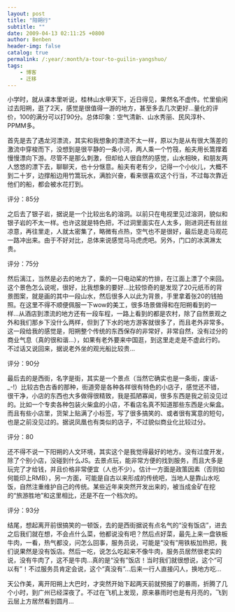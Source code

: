 ```yaml
---
layout: post
title: "阳朔行"
subtitle: ""
date: 2009-04-13 02:11:25 +0800
author: Benben
header-img: false
catalog: true
permalink: /:year/:month/a-tour-to-guilin-yangshuo/
tags:
    - 博客
    - 迁移
---
```


小学时，就从课本里听说，桂林山水甲天下，近日得见，果然名不虚传。忙里偷闲过去阳朔，逛了2天，感觉是很值得一游的地方，甚至多去几次更好...量化的评价，100的满分可以打90分。总体印象：空气清新、山水秀丽、民风淳朴、PPMM多。

首先是去了遇龙河漂流，其实和我想象的漂流不太一样，原以为是从有很大落差的激流中穿梭而下，没想到是很平静的一条小河，两人乘一个竹筏，船夫用长篙撑着慢慢漂向下游。尽管不是那么刺激，但却给人很自然的感觉，山水相映，和朋友两人悠悠的漂下去，聊聊天，也十分惬意。船夫有老有少，记得一个小伙儿，大概不到二十岁，边撑船边用竹篙玩水，满脸兴奋，看来很喜欢这个行当，不过每次靠近他们的船，都会被水花打到。

评分：85分

之后去了银子岩，据说是一个比较出名的溶洞。以前只在电视里见过溶洞，貌似和银子岩的不太一样。也许这就是特色把，不过洞里面实在人太多，刚进洞还有丝丝凉意，再往里走，人就太密集了，略微有点热，空气也不是很好，最后是走马观花一路冲出来。由于不好对比，总体来说感觉马马虎虎吧。另外，门口的冰淇淋太贵。

评分：75分

然后漓江，当然是必去的地方了，乘的一只电动桨的竹排，在江面上漂了个来回。这个景色怎么说呢，很好，比我想象的要好...比较惊奇的是发现了20元纸币的背景图案，就是画的其中一段山水，然后很多人以此为背景，手里拿着张20的钱拍照。在这里不得不顺便佩服一下wow的美工，很多场景做得和在阳朔看到的一样...从酒店到漂流的地方还有一段车程，一路上看到的都是农村，除了自然景观之外和我们那乡下没什么两样，但到了下水的地方游客就很多了，而且老外非常多。这一段给我的感觉是，阳朔整个传统的东西保存的非常好，非常自然，没有过分的商业气息（真的很和谐...），如果有老外要来中国逛，到这里走走是不虚此行的。不过话又说回来，据说老外坐的观光船比较贵...

评分：90分

最后去的是西街，名字是街，其实是一个景点（当然它确实也是一条街，废话-_-!）比较古色古香的那种，街道旁是各种各样很有特色的小店子，感觉还不错，很干净，小店的东西也大多做得很精致，我是孤陋寡闻，很多东西是我之前没见过的。比如一个专卖各种包装火柴盒的小店，不看店名真不知道那些东西是火柴盒。而且有些小店里，货架上贴满了小标签，写了很多搞笑的、或者很有寓意的短句，也是之前没见过的。据说凤凰也有类似的店子，不过貌似商业化比较过分。

评分：80

还不得不说一下阳朔的人文环境，其实这个是我觉得最好的地方。没有过度开发，除了个别小店，没碰到什么JS。去景点玩，能非常方便的找到服务，而且大多是玩完了才给钱，并且价格非常便宜（人也不少）。估计一方面是政策因素（否则如何能印上RMB），另一方面，可能是自古以来形成的传统吧，当地人是靠山水吃饭，自然注重维护自己的传统。某些近年来突然开发出来的，被当成金矿在挖的“旅游胜地”和这里相比，还是不在一个档次的。

评分：93分

结尾，想起离开前很搞笑的一顿饭，去的是西街据说有点名气的“没有饭店”，进去之后我们就在想，不会点什么菜，他都说没有吧？然后点好菜，最先上来一盘铁板牛肉，一看，热气都没，问怎么回事，服务员说，可能是“没有”用铁板加热把，我们说果然是没有饭店。然后一吃，说怎么吃起来不像牛肉，服务员居然很老实的说，没有牛肉了，这不是牛肉...真的是“没有”饭店！当时我们就很想说，这个“可以有”！不过服务员肯定会说，这个“真没有”...后来一行人直接闪人，换地方吃...

天公作美，离开阳朔上大巴时，才突然开始下起两天前就预报了的暴雨，折腾了几个小时，到广州已经深夜了。不过在飞机上发现，原来暴雨时也是有月亮的，飞到云层上方居然看到圆月...
